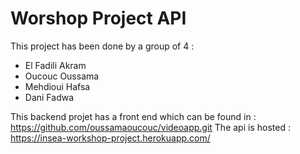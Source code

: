 # Worshop Project API
This project has been done by a group of 4 :
* El Fadili Akram   
* Oucouc Oussama
* Mehdioui Hafsa
* Dani Fadwa

This backend projet has a front end which can be found in : https://github.com/oussamaoucouc/videoapp.git
The api is hosted : https://insea-workshop-project.herokuapp.com/ 